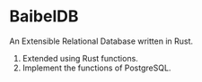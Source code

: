 # BaibelDB
An Extensible Relational Database written in Rust.

1. Extended using Rust functions.
1. Implement the functions of PostgreSQL.
